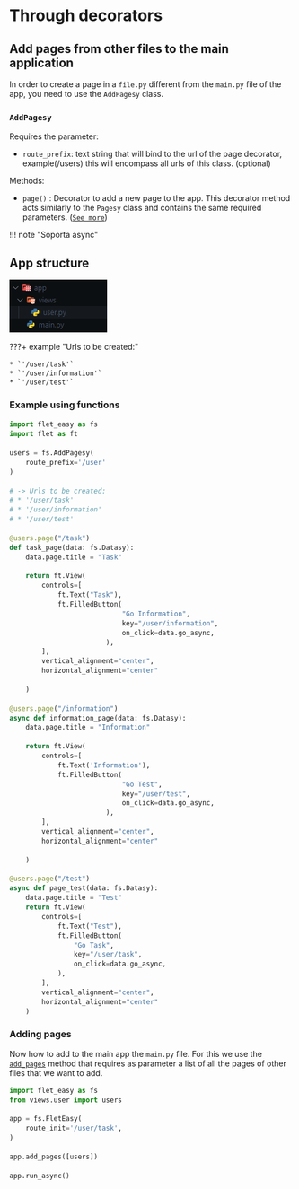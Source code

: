 # Through decorators

## Add pages from other files to the main application

In order to create a page in a `file.py` different from the `main.py` file of the app, you need to use the `AddPagesy` class.

### `AddPagesy`

Requires the parameter:

* `route_prefix`: text string that will bind to the url of the page decorator, example(/users) this will encompass all urls of this class. (optional)

Methods:

* `page()` : Decorator to add a new page to the app. This decorator method acts similarly to the `Pagesy` class and contains the same required parameters. ([`See more`](/flet-easy/0.1.0/add-pages/by-means-of-functions/#pagesy))

!!! note "Soporta async"

## App structure

![FletEasy](../assets/images/struct-views.png "App structure")

???+ example "Urls to be created:"

    * `'/user/task'`
    * `'/user/information'`
    * `'/user/test'`

### **Example using functions**

```python title="user.py" hl_lines="4-6 13 14 30-31"
import flet_easy as fs
import flet as ft

users = fs.AddPagesy(
    route_prefix='/user'
)

# -> Urls to be created:
# * '/user/task'
# * '/user/information'
# * '/user/test'

@users.page("/task")
def task_page(data: fs.Datasy):
    data.page.title = "Task"

    return ft.View(
        controls=[
            ft.Text("Task"),
            ft.FilledButton(
                            "Go Information",
                            key="/user/information",
                            on_click=data.go_async,
                        ),
        ],
        vertical_alignment="center",
        horizontal_alignment="center"

    )

@users.page("/information")
async def information_page(data: fs.Datasy):
    data.page.title = "Information"

    return ft.View(
        controls=[
            ft.Text('Information'),
            ft.FilledButton(
                            "Go Test",
                            key="/user/test",
                            on_click=data.go_async,
                        ),
        ],
        vertical_alignment="center",
        horizontal_alignment="center"

    )

@users.page("/test")
async def page_test(data: fs.Datasy):
    data.page.title = "Test"
    return ft.View(
        controls=[
            ft.Text("Test"),
            ft.FilledButton(
                "Go Task",
                key="/user/task",
                on_click=data.go_async,
            ),
        ],
        vertical_alignment="center",
        horizontal_alignment="center"
    )

```

### Adding pages

Now how to add to the main app the `main.py` file. For this we use the [`add_pages`](/flet-easy/0.1.0/how-to-use/#methods) method that requires as parameter a list of all the pages of other files that we want to add.

```Python title="main.py" hl_lines="2 8"
import flet_easy as fs
from views.user import users

app = fs.FletEasy(
    route_init='/user/task',
)

app.add_pages([users])

app.run_async()
```
